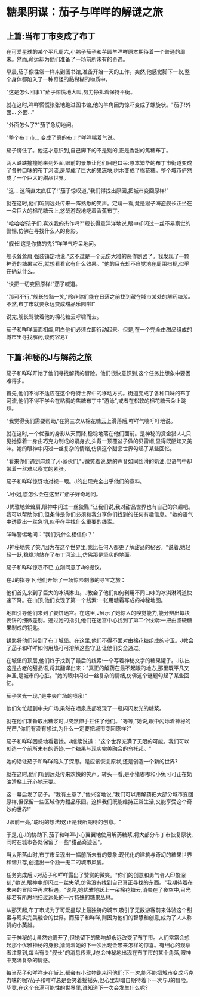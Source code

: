 # 糖果阴谋：茄子与咩咩的解谜之旅

## 上篇:当布丁市变成了布丁

在可爱星球的某个平凡周六,小鸭子茄子和芋圆羊咩咩原本期待着一个普通的周末。然而,命运却为他们准备了一场前所未有的奇遇。

早晨,茄子像往常一样来到图书馆,准备开始一天的工作。突然,他感觉脚下一软,整个身体都陷入了一种奇怪的黏糊糊的物质中。

"这是怎么回事?"茄子惊慌地大叫,努力挣扎着保持平衡。

就在这时,咩咩慌慌张张地跑进图书馆,他的羊角因为惊吓变成了螺旋状。"茄子!外面... 外面..."

"外面怎么了?"茄子急切地问。

"整个布丁市... 变成了真的布丁!"咩咩喘着气说。

茄子愣住了。他这才意识到,自己脚下的不是别的,正是香甜的焦糖布丁。

两人跌跌撞撞地来到外面,眼前的景象让他们目瞪口呆:原本繁华的布丁市街道变成了各种口味的布丁河流,房屋成了巨大的果冻块,树木变成了棉花糖。整个城市俨然成了一个巨大的甜品世界。

"这... 这简直太疯狂了!"茄子惊叹道,"我们得找出原因,把城市变回原样!"

就在这时,他们听到远处传来一阵熟悉的笑声。定睛一看,竟是猴子海盗舰长正坐在一朵巨大的棉花糖云上,悠哉游哉地吃着香蕉布丁。

"哈哈哈!孩子们,喜欢我的杰作吗?"舰长得意洋洋地说,眼中却闪过一丝不易察觉的警惕,仿佛在寻找什么人的身影。

"舰长!这是你搞的鬼?"咩咩气呼呆地问。

舰长耸耸肩,强装镇定地说:"这不过是一个无伤大雅的恶作剧罢了。我发现了一颗神奇的糖果宝石,就想看看它有什么效果。"他的目光却不自觉地在周围扫视,似乎在确认什么。

"快把一切变回原样!"茄子喊道。

"那可不行,"舰长狡黠一笑,"除非你们能在日落之前找到藏在城市某处的解药糖浆。不然,布丁市就要永远变成甜品乐园啦!"

说完,舰长驾驶着他的棉花糖云呼啸而去。

茄子和咩咩面面相觑,明白他们必须立即行动起来。但是,在一个完全由甜品组成的城市里寻找解药,谈何容易?

## 下篇:神秘的J与解药之旅

茄子和咩咩开始了他们寻找解药的冒险。他们很快意识到,这个任务比想象中要困难得多。

首先,他们不得不适应在这个奇特世界中的移动方式。街道变成了各种口味的布丁河流,他们不得不学会在粘稠的焦糖布丁中"游泳",或者在松软的棉花糖云朵上跳跃。

"我觉得我们需要帮助,"在第三次从棉花糖云上滑落后,咩咩气喘吁吁地说。

就在这时,一个优雅的身影从天而降,稳稳地落在他们面前。是神秘的赏金猎人J,只见她穿着一身由巧克力制成的紧身衣,头戴一顶覆盆子做的贝雷帽,显得既酷炫又美味。她的眼神中闪过一丝复杂的情绪,仿佛这个甜品世界勾起了某些回忆。

"看来你们遇到麻烦了,小家伙们,"J微笑着说,她的声音如同丝滑的奶油,但语气中却带着一丝难以察觉的紧张。

茄子和咩咩惊讶地对视一眼。J的出现完全出乎他们的意料。

"J小姐,您怎么会在这里?"茄子好奇地问。

J优雅地耸耸肩,眼神中闪过一丝狡黠,"让我们说,我对甜品世界也有自己的兴趣吧。我可以帮助你们,但条件是你们必须和我分享你们找到的任何有趣信息。"她的语气中透露出一丝急切,似乎在寻找什么重要的线索。

咩咩警惕地问："我们凭什么相信你？"

J神秘地笑了笑,"因为在这个世界里,我比任何人都更了解甜品的秘密。"说着,她轻轻一跃,稳稳地站在了布丁河流上,仿佛那是坚实的地面。

茄子和咩咩惊叹不已,立刻同意了J的提议。

在J的指导下,他们开始了一场惊险刺激的寻宝之旅：

他们首先来到了巨大的冰淇淋山。J教会了他们如何利用不同口味的冰淇淋滑道快速下降。在山顶,他们发现了第一个线索:一张用糖霜写成的神秘地图。

地图引导他们来到了姜饼迷宫。在这里,J展示了她惊人的嗅觉能力,能分辨出每块姜饼的细微差别。通过她的指引,他们在迷宫中心找到了第二个线索:一把由坚硬糖果制成的钥匙。

钥匙将他们带到了布丁城堡。在这里,他们不得不面对由棉花糖组成的守卫。J教会了茄子和咩咩如何用热可可溶解这些守卫,让他们安全通过。

在城堡的顶层,他们终于找到了最后的线索:一个写着神秘文字的糖果罐子。J认出这是古老的甜品语,将其翻译出来："真正的解药在最不起眼的地方,那里既平凡又神圣,是城市的心脏。"她的眼中闪过一丝复杂的情绪,仿佛这个谜题勾起了某些回忆。

茄子灵光一现,"是中央广场的喷泉!"

他们匆忙赶到中央广场,果然在喷泉底部发现了一瓶闪闪发光的糖浆。

就在他们准备取出糖浆时,J突然伸手拦住了他们。"等等,"她说,眼中闪烁着神秘的光芒,"你们有没有想过,为什么一定要把城市变回原样?"

茄子和咩咩困惑地看着她。J继续说道："这个世界充满了无限的可能。我们可以创造一个前所未有的奇迹,一个糖果与现实完美融合的乌托邦。"

她的话让茄子和咩咩陷入了深思。是应该恢复原状,还是创造一个新的世界?

就在这时,他们听到远处传来欢快的笑声。转头一看,是小猪嘟嘟和小兔可可正在奶油滑梯上开心地玩耍。

这一幕启发了茄子。"我有主意了,"他兴奋地说,"我们可以用解药把大部分城市变回原样,但保留一些区域作为甜品乐园。这样我们既能维持正常生活,又能享受这个奇妙的世界!"

J眼前一亮,"聪明的想法!这正是我所期待的创意。"

于是,在J的协助下,茄子和咩咩小心翼翼地使用解药糖浆,将大部分布丁市恢复原状,同时在城市各处保留了一些"甜品奇迹区"。

当太阳落山时,布丁市呈现出一幅前所未有的景象:现代化的建筑与奇幻的糖果世界和谐共存,创造出一个独一无二的城市风貌。

任务完成后,J对茄子和咩咩露出了赞赏的微笑。"你们的创意和勇气令人印象深刻,"她说,眼神中却闪过一丝失望,仿佛没有找到自己真正寻找的东西。"我期待着在未来的冒险中再次相遇。"说完,她优雅地跃上一朵棉花糖云,消失在了夜空中,目光却若有所思地扫过远处的一片特殊的糖果丛林。

从那天起,布丁市成为了可爱星球上最独特的城市,吸引了无数游客前来体验这个甜蜜与现实完美融合的世界。而茄子和咩咩,则因为他们的智慧和创意,成为了人人称赞的小英雄。

至于神秘的J,虽然她离开了,但她留下的影响却永远改变了布丁市。人们常常会想起那个优雅神秘的身影,猜测着她的下一次出现会带来怎样的惊喜。有细心的观察者注意到,每当有关"舰长"的消息传来,J总会神秘地出现在布丁市的某个角落,眼神中充满复杂的情感。

每当茄子和咩咩走在街上,都会有小动物跑来问他们:下一次,能不能把城市变成巧克力味的呢?茄子和咩咩总是会笑着摇摇头,但心里却暗自期待着下一次与J的冒险。毕竟,在这个充满可能性的世界里,谁知道下一次会发生什么呢?
